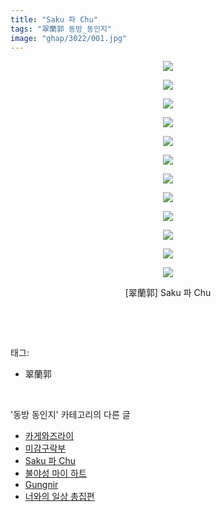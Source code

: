 ```yaml
---
title: "Saku 파 Chu"
tags: "翠蘭郭 동방_동인지"
image: "ghap/3022/001.jpg"
---
```

<div class="article">
<p style="text-align: center; clear: none; float: none;"><img src="{{ site.nasurl }}/ghap/3022/001.jpg"/></p>
<p style="text-align: center; clear: none; float: none;"><img src="{{ site.nasurl }}/ghap/3022/002.jpg"/></p>
<p style="text-align: center; clear: none; float: none;"><img src="{{ site.nasurl }}/ghap/3022/003.jpg"/></p>
<p style="text-align: center; clear: none; float: none;"><img src="{{ site.nasurl }}/ghap/3022/004.jpg"/></p>
<p style="text-align: center; clear: none; float: none;"><img src="{{ site.nasurl }}/ghap/3022/005.jpg"/></p>
<p style="text-align: center; clear: none; float: none;"><img src="{{ site.nasurl }}/ghap/3022/006.jpg"/></p>
<p style="text-align: center; clear: none; float: none;"><img src="{{ site.nasurl }}/ghap/3022/007.jpg"/></p>
<p style="text-align: center; clear: none; float: none;"><img src="{{ site.nasurl }}/ghap/3022/008.jpg"/></p>
<p style="text-align: center; clear: none; float: none;"><img src="{{ site.nasurl }}/ghap/3022/009.jpg"/></p>
<p style="text-align: center; clear: none; float: none;"><img src="{{ site.nasurl }}/ghap/3022/010.jpg"/></p>
<p style="text-align: center; clear: none; float: none;"><img src="{{ site.nasurl }}/ghap/3022/011.jpg"/></p>
<p style="text-align: center; clear: none; float: none;"><img src="{{ site.nasurl }}/ghap/3022/012.jpg"/></p>
<p style="text-align: center; clear: none; float: none;">[翠蘭郭] Saku 파 Chu</p>
<p><br/></p>
</div><br/>
<div class="tagTrail">
<p>태그: </p>
<ul>
<li>翠蘭郭</li>
</ul>
</div><br/>
<div class="another">
<p>'동방 동인지' 카테고리의 다른 글</p>
<ul>
<li><a href="/2016-12-29-ghap_3025">카게와즈라이</a></li>
<li><a href="/2016-12-28-ghap_3023">미감구락부</a></li>
<li><a href="/2016-12-28-ghap_3022">Saku 파 Chu</a></li>
<li><a href="/2016-12-28-ghap_3021">불야성 마이 하트</a></li>
<li><a href="/2016-12-28-ghap_3020">Gungnir</a></li>
<li><a href="/2016-12-28-ghap_3018">너와의 일상 총집편</a></li>
</ul>
</div><br/>
<div class="cb_module cb_fluid">
<div class="cb_wrt cb_profile">
</div><!-- commentList close -->
</div><br/>

